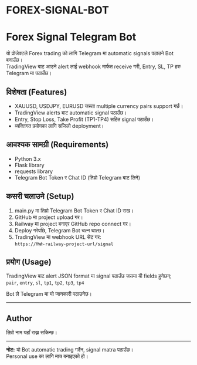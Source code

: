 # FOREX-SIGNAL-BOT
# Forex Signal Telegram Bot

यो प्रोजेक्टले Forex trading को लागि Telegram मा automatic signals पठाउने Bot बनाउँछ।  
TradingView बाट आउने alert लाई webhook मार्फत receive गरी, Entry, SL, TP हरु Telegram मा पठाउँछ।

## विशेषता (Features)

- XAUUSD, USDJPY, EURUSD जस्ता multiple currency pairs support गर्छ।  
- TradingView alerts बाट automatic signal पठाउँछ।  
- Entry, Stop Loss, Take Profit (TP1-TP4) सहित signal पठाउँछ।  
- व्यक्तिगत प्रयोगका लागि सजिलो deployment।

## आवश्यक सामग्री (Requirements)

- Python 3.x  
- Flask library  
- requests library  
- Telegram Bot Token र Chat ID (तिम्रो Telegram बाट लिने)

## कसरी चलाउने (Setup)

1. main.py मा तिम्रो Telegram Bot Token र Chat ID राख।  
2. GitHub मा project upload गर।  
3. Railway मा project बनाएर GitHub repo connect गर।  
4. Deploy गरेपछि, Telegram Bot चल्न थाल्छ।  
5. TradingView मा webhook URL सेट गर:  
   `https://तिम्रो-railway-project-url/signal`  

## प्रयोग (Usage)

TradingView बाट alert JSON format मा signal पठाउँछ जसमा यी fields हुनेछन्:  
`pair`, `entry`, `sl`, `tp1`, `tp2`, `tp3`, `tp4`  

Bot ले Telegram मा यो जानकारी पठाउनेछ।

---

## Author

तिम्रो नाम यहाँ राख्न सकिन्छ।

---

**नोट:** यो Bot automatic trading गर्दैन, signal matra पठाउँछ।  
Personal use का लागि मात्र बनाइएको हो।
